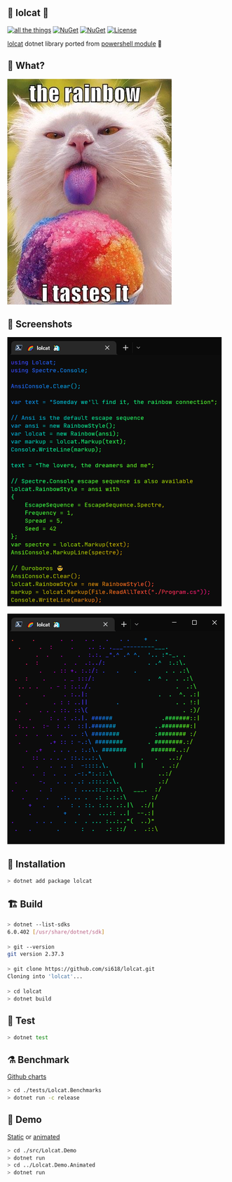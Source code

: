 ## 🌈 lolcat 🦄

[![all the things](https://github.com/si618/lolcat/actions/workflows/workflow.yml/badge.svg)](https://github.com/si618/lolcat/actions/workflows/workflow.yml)
[![NuGet](https://img.shields.io/nuget/v/lolcat.png)](https://www.nuget.org/packages/lolcat)
[![NuGet](https://img.shields.io/nuget/dt/lolcat.png)](https://www.nuget.org/stats/packages/lolcat?groupby=ClientName)
[![License](https://img.shields.io/badge/license-Apache_2.0-blue.svg)](LICENSE)

[lolcat](https://github.com/busyloop/lolcat) dotnet library ported from [powershell module](https://github.com/andot/lolcat) 🙇‍

## 🧐 What?

![The Rainbow](./assets/Nom.webp "The Rainbow")

## 📸 Screenshots

![Ouroboros](./assets/Ouroboros.webp "Ouroboros")

![AlienIsBeautiful](./assets/AlienIsBeautiful.gif "Alien is beautiful")

## 🚧 Installation

```bash
> dotnet add package lolcat
```

## 🏗 Build️

```bash
> dotnet --list-sdks
6.0.402 [/usr/share/dotnet/sdk]

> git --version
git version 2.37.3

> git clone https://github.com/si618/lolcat.git
Cloning into 'lolcat'...

> cd lolcat
> dotnet build
```

## 🧪 Test

```bash
> dotnet test
```

## ⚗ Benchmark

[Github charts](https://si618.github.io/lolcat/dev/bench)

```bash
> cd ./tests/Lolcat.Benchmarks
> dotnet run -c release
```

## 🎉 Demo

[Static](src/Lolcat.Demo/Program.cs) or [animated]([Code](src/Lolcat.Demo.Animated/Program.cs)
)

```bash
> cd ./src/Lolcat.Demo
> dotnet run
> cd ../Lolcat.Demo.Animated
> dotnet run
```
